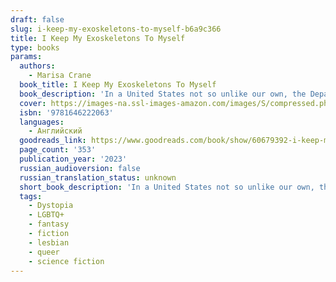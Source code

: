 ```yaml
---
draft: false
slug: i-keep-my-exoskeletons-to-myself-b6a9c366
title: I Keep My Exoskeletons To Myself
type: books
params:
  authors:
    - Marisa Crane
  book_title: I Keep My Exoskeletons To Myself
  book_description: 'In a United States not so unlike our own, the Department of Balance has adopted a radical new form of law enforcement: rather than incarceration, wrongdoers are given a second (and sometimes, third, fourth, and fifth) shadow as a reminder of their crime—and a warning to those they encounter. Within the Department, corruption and prejudice run rampant, giving rise to an underclass of so-called Shadesters who are disenfranchised, publicly shamed, and deprived of civil rights protections.Kris is a Shadester and a new mother to a baby born with a second shadow of her own. Grieving the loss of her wife and thoroughly unprepared for the reality of raising a child alone, Kris teeters on the edge of collapse, fumbling in a daze of alcohol, shame, and self-loathing. Yet as the kid grows, Kris finds her footing, raising a child whose irrepressible spark cannot be dampened by the harsh realities of the world.With a first-person register reminiscent of the fierce self-disclosure of Sheila Heti and the poetic precision of Ocean Vuong,I Keep My Exoskeletons to Myselfis a bold debut novel that examines the long shadow of grief, the hard work of parenting, and the power of queer resistance.'
  cover: https://images-na.ssl-images-amazon.com/images/S/compressed.photo.goodreads.com/books/1648063139i/60679392.jpg
  isbn: '9781646222063'
  languages:
    - Английский
  goodreads_link: https://www.goodreads.com/book/show/60679392-i-keep-my-exoskeletons-to-myself
  page_count: '353'
  publication_year: '2023'
  russian_audioversion: false
  russian_translation_status: unknown
  short_book_description: 'In a United States not so unlike our own, the Department of Balance has adopted a radical new form of law enforcement: rather than incarceration, wrongdoers are given a second (and sometimes,...'
  tags:
    - Dystopia
    - LGBTQ+
    - fantasy
    - fiction
    - lesbian
    - queer
    - science fiction
---
```

